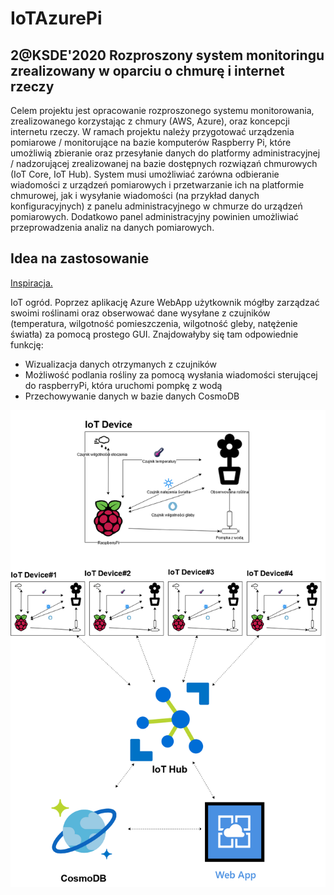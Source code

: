 # IoTAzurePi

## 2@KSDE'2020 Rozproszony system monitoringu zrealizowany w oparciu o chmurę i internet rzeczy 

Celem projektu jest opracowanie rozproszonego systemu monitorowania,
zrealizowanego korzystając z chmury (AWS, Azure), oraz koncepcji
internetu rzeczy. W ramach projektu należy przygotować urządzenia
pomiarowe / monitorujące na bazie komputerów Raspberry Pi, które
umożliwią zbieranie oraz przesyłanie danych do platformy
administracyjnej / nadzorującej zrealizowanej na bazie dostępnych
rozwiązań chmurowych (IoT Core, IoT Hub). System musi umożliwiać zarówna
odbieranie wiadomości z urządzeń pomiarowych i przetwarzanie ich na
platformie chmurowej, jak i wysyłanie wiadomości (na przykład danych
konfiguracyjnych) z panelu administracyjnego w chmurze do urządzeń
pomiarowych. Dodatkowo panel administracyjny powinien umożliwiać
przeprowadzenia analiz na danych pomiarowych.

## Idea na zastosowanie ##
[Inspiracja.](https://www.hackster.io/105122/smart-plant-iot-59cbc3) 

IoT ogród. Poprzez aplikację Azure WebApp użytkownik mógłby zarządzać swoimi roślinami oraz obserwować dane wysyłane z czujników (temperatura, wilgotność pomieszczenia, wilgotność gleby, natężenie światła) za pomocą prostego GUI. Znajdowałyby się tam odpowiednie funkcję:
- Wizualizacja danych otrzymanych z czujników
- Możliwość podlania rośliny za pomocą wysłania wiadomości sterującej do raspberryPi, która uruchomi pompkę z wodą
- Przechowywanie danych w bazie danych CosmoDB

![Schemat projektu](doc/media/Schemat.png)
